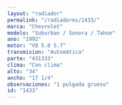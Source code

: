 ```yaml
---
layout: "radiador"
permalink: "/radiadores/1433/"
marca: "Chevrolet"
modelo: "Suburban / Sonora / Tahoe"
ano: "1992"
motor: "V8 5.0 5.7"
transmision: "Automática"
parte: "431333"
clima: "Con clima"
alto: "34"
ancho: "17 1/4"
observaciones: "1 pulgada grueso"
id: "1433"
---
```



